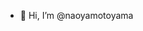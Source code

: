 - 👋 Hi, I’m @naoyamotoyama

<!---
naoyamotoyama/naoyamotoyama is a ✨ special ✨ repository because its `README.md` (this file) appears on your GitHub profile.
You can click the Preview link to take a look at your changes.
--->
